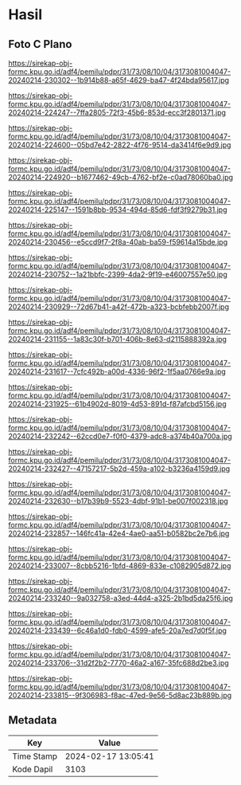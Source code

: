# Hasil

## Foto C Plano

https://sirekap-obj-formc.kpu.go.id/adf4/pemilu/pdpr/31/73/08/10/04/3173081004047-20240214-230302--1b914b88-a65f-4629-ba47-4f24bda95617.jpg

https://sirekap-obj-formc.kpu.go.id/adf4/pemilu/pdpr/31/73/08/10/04/3173081004047-20240214-224247--7ffa2805-72f3-45b6-853d-ecc3f2801371.jpg

https://sirekap-obj-formc.kpu.go.id/adf4/pemilu/pdpr/31/73/08/10/04/3173081004047-20240214-224600--05bd7e42-2822-4f76-9514-da3414f6e9d9.jpg

https://sirekap-obj-formc.kpu.go.id/adf4/pemilu/pdpr/31/73/08/10/04/3173081004047-20240214-224920--b1677462-49cb-4762-bf2e-c0ad78060ba0.jpg

https://sirekap-obj-formc.kpu.go.id/adf4/pemilu/pdpr/31/73/08/10/04/3173081004047-20240214-225147--1591b8bb-9534-494d-85d6-fdf3f9279b31.jpg

https://sirekap-obj-formc.kpu.go.id/adf4/pemilu/pdpr/31/73/08/10/04/3173081004047-20240214-230456--e5ccd9f7-2f8a-40ab-ba59-f59614a15bde.jpg

https://sirekap-obj-formc.kpu.go.id/adf4/pemilu/pdpr/31/73/08/10/04/3173081004047-20240214-230752--1a21bbfc-2399-4da2-9f19-e46007557e50.jpg

https://sirekap-obj-formc.kpu.go.id/adf4/pemilu/pdpr/31/73/08/10/04/3173081004047-20240214-230929--72d67b41-a42f-472b-a323-bcbfebb2007f.jpg

https://sirekap-obj-formc.kpu.go.id/adf4/pemilu/pdpr/31/73/08/10/04/3173081004047-20240214-231155--1a83c30f-b701-406b-8e63-d2115888392a.jpg

https://sirekap-obj-formc.kpu.go.id/adf4/pemilu/pdpr/31/73/08/10/04/3173081004047-20240214-231617--7cfc492b-a00d-4336-96f2-1f5aa0766e9a.jpg

https://sirekap-obj-formc.kpu.go.id/adf4/pemilu/pdpr/31/73/08/10/04/3173081004047-20240214-231925--61b4902d-8019-4d53-891d-f87afcbd5156.jpg

https://sirekap-obj-formc.kpu.go.id/adf4/pemilu/pdpr/31/73/08/10/04/3173081004047-20240214-232242--62ccd0e7-f0f0-4379-adc8-a374b40a700a.jpg

https://sirekap-obj-formc.kpu.go.id/adf4/pemilu/pdpr/31/73/08/10/04/3173081004047-20240214-232427--47157217-5b2d-459a-a102-b3236a4159d9.jpg

https://sirekap-obj-formc.kpu.go.id/adf4/pemilu/pdpr/31/73/08/10/04/3173081004047-20240214-232630--b17b39b9-5523-4dbf-91b1-be007f002318.jpg

https://sirekap-obj-formc.kpu.go.id/adf4/pemilu/pdpr/31/73/08/10/04/3173081004047-20240214-232857--146fc41a-42e4-4ae0-aa51-b0582bc2e7b6.jpg

https://sirekap-obj-formc.kpu.go.id/adf4/pemilu/pdpr/31/73/08/10/04/3173081004047-20240214-233007--8cbb5216-1bfd-4869-833e-c1082905d872.jpg

https://sirekap-obj-formc.kpu.go.id/adf4/pemilu/pdpr/31/73/08/10/04/3173081004047-20240214-233240--9a032758-a3ed-44d4-a325-2b1bd5da25f6.jpg

https://sirekap-obj-formc.kpu.go.id/adf4/pemilu/pdpr/31/73/08/10/04/3173081004047-20240214-233439--6c46a1d0-fdb0-4599-afe5-20a7ed7d0f5f.jpg

https://sirekap-obj-formc.kpu.go.id/adf4/pemilu/pdpr/31/73/08/10/04/3173081004047-20240214-233706--31d2f2b2-7770-46a2-a167-35fc688d2be3.jpg

https://sirekap-obj-formc.kpu.go.id/adf4/pemilu/pdpr/31/73/08/10/04/3173081004047-20240214-233815--9f306983-f8ac-47ed-9e56-5d8ac23b889b.jpg


## Metadata

| Key        | Value               |
| ---------- | ------------------- |
| Time Stamp | 2024-02-17 13:05:41 |
| Kode Dapil | 3103                |



